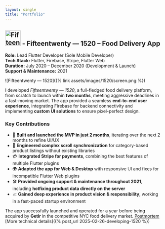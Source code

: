 ```yaml
---
layout: single
title: "Portfolio"
---
```


## <img src="{% link assets/images/1520/logo.png %}" alt="Fifteentwenty — 1520" width="50" height="50" class="avatar-circle"> - Fifteentwenty — 1520 – Food Delivery App

**Role:** Lead Flutter Developer (Sole Mobile Developer)  
**Tech Stack:** Flutter, Firebase, Stripe, Flutter Web  
**Duration:** July 2020 – December 2020 (Development & Launch)  
**Support & Maintenance:** 2021  

![Fifteentwenty — 1520]({% link assets/images/1520/screen.png %})

I developed *Fifteentwenty — 1520*, a full-fledged food delivery platform, from scratch to launch within **two months**, meeting aggressive deadlines in a fast-moving market. The app provided a seamless **end-to-end user experience**, integrating Firebase for backend connectivity and implementing **custom UI solutions** to ensure pixel-perfect design.  

### Key Contributions
- 🚀 **Built and launched the MVP in just 2 months**, iterating over the next 2 months to refine UI/UX  
- 🔄 **Engineered complex scroll synchronization** for category-based product listings without existing libraries  
- 💳 **Integrated Stripe for payments**, combining the best features of multiple Flutter plugins  
- 🌍 **Adapted the app for Web & Desktop** with responsive UI and fixes for incompatible Flutter Web plugins  
- 🛠 **Provided ongoing support & maintenance throughout 2021**, including **hotfixing product data directly on the server**  
- 📈 **Gained deep experience in product vision & responsibility**, working in a fast-paced startup environment  

The app successfully launched and operated for a year before being acquired by **Getir** in the competitive NYC food delivery market. [Postmortem](https://www.sunsethq.com/blog/why-did-1520-fail) [More technical details]({% post_url 2025-02-26-developing-1520 %})
